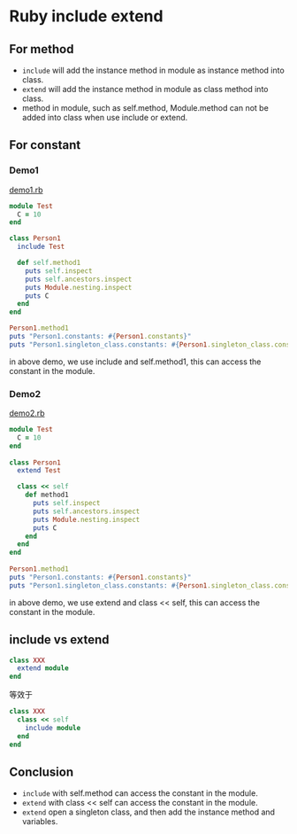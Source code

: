 # Ruby include extend

## For method

- `include` will add the instance method in module as instance method into class.
- `extend` will add the instance method in module as class method into class.
- method in module, such as self.method, Module.method can not be added into class when use include or extend.

## For constant

### Demo1

[demo1.rb](./demo1.rb)

```ruby
module Test
  C = 10
end

class Person1
  include Test

  def self.method1
    puts self.inspect
    puts self.ancestors.inspect
    puts Module.nesting.inspect
    puts C
  end
end

Person1.method1
puts "Person1.constants: #{Person1.constants}"
puts "Person1.singleton_class.constants: #{Person1.singleton_class.constants}"
```

in above demo, we use include and self.method1, this can access the constant in the module.

### Demo2

[demo2.rb](./demo2.rb)

```ruby
module Test
  C = 10
end
	
class Person1
  extend Test

  class << self
    def method1
      puts self.inspect
      puts self.ancestors.inspect
      puts Module.nesting.inspect
      puts C
    end
  end
end
	
Person1.method1
puts "Person1.constants: #{Person1.constants}"
puts "Person1.singleton_class.constants: #{Person1.singleton_class.constants}"
```

in above demo, we use extend and class << self, this can access the constant in the module.

## include vs extend

```ruby
class XXX
  extend module
end
```

等效于

```ruby
class XXX
  class << self
    include module
  end
end
```

## Conclusion

- `include` with self.method can access the constant in the module.
- `extend` with class << self can access the constant in the module.
- `extend` open a singleton class, and then add the instance method and variables.
